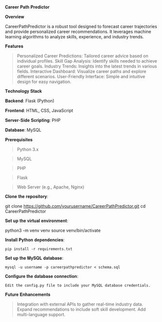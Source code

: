 𝐂𝐚𝐫𝐞𝐞𝐫 𝐏𝐚𝐭𝐡 𝐏𝐫𝐞𝐝𝐢𝐜𝐭𝐨𝐫


𝐎𝐯𝐞𝐫𝐯𝐢𝐞𝐰

  CareerPathPredictor is a robust tool designed to forecast career trajectories and provide personalized career recommendations. It leverages machine learning algorithms to analyze skills, experience, and industry trends.

𝐅𝐞𝐚𝐭𝐮𝐫𝐞𝐬

  > Personalized Career Predictions: Tailored career advice based on individual profiles.
  > Skill Gap Analysis: Identify skills needed to achieve career goals.
  > Industry Trends: Insights into the latest trends in various fields.
  > Interactive Dashboard: Visualize career paths and explore different scenarios.
  > User-Friendly Interface: Simple and intuitive design for easy navigation.

𝐓𝐞𝐜𝐡𝐧𝐨𝐥𝐨𝐠𝐲 𝐒𝐭𝐚𝐜𝐤

  𝐁𝐚𝐜𝐤𝐞𝐧𝐝: Flask (Python)
  
  𝐅𝐫𝐨𝐧𝐭𝐞𝐧𝐝: HTML, CSS, JavaScript
  
  𝐒𝐞𝐫𝐯𝐞𝐫-𝐒𝐢𝐝𝐞 𝐒𝐜𝐫𝐢𝐩𝐭𝐢𝐧𝐠: PHP
  
  𝐃𝐚𝐭𝐚𝐛𝐚𝐬𝐞: MySQL
  
𝐏𝐫𝐞𝐫𝐞𝐪𝐮𝐢𝐬𝐢𝐭𝐞𝐬
  
  > Python 3.x
  
  > MySQL
  
  > PHP
  
  > Flask
  
  > Web Server (e.g., Apache, Nginx)

𝐂𝐥𝐨𝐧𝐞 𝐭𝐡𝐞 𝐫𝐞𝐩𝐨𝐬𝐢𝐭𝐨𝐫𝐲:

  git clone https://github.com/yourusername/CareerPathPredictor.git
  cd CareerPathPredictor

𝐒𝐞𝐭 𝐮𝐩 𝐭𝐡𝐞 𝐯𝐢𝐫𝐭𝐮𝐚𝐥 𝐞𝐧𝐯𝐢𝐫𝐨𝐧𝐦𝐞𝐧𝐭:

  python3 -m venv venv
  source venv/bin/activate

𝐈𝐧𝐬𝐭𝐚𝐥𝐥 𝐏𝐲𝐭𝐡𝐨𝐧 𝐝𝐞𝐩𝐞𝐧𝐝𝐞𝐧𝐜𝐢𝐞𝐬:

    pip install -r requirements.txt

𝐒𝐞𝐭 𝐮𝐩 𝐭𝐡𝐞 𝐌𝐲𝐒𝐐𝐋 𝐝𝐚𝐭𝐚𝐛𝐚𝐬𝐞:

    mysql -u username -p careerpathpredictor < schema.sql

𝐂𝐨𝐧𝐟𝐢𝐠𝐮𝐫𝐞 𝐭𝐡𝐞 𝐝𝐚𝐭𝐚𝐛𝐚𝐬𝐞 𝐜𝐨𝐧𝐧𝐞𝐜𝐭𝐢𝐨𝐧:

    Edit the config.py file to include your MySQL database credentials.

𝐅𝐮𝐭𝐮𝐫𝐞 𝐄𝐧𝐡𝐚𝐧𝐜𝐞𝐦𝐞𝐧𝐭𝐬


  > Integration with external APIs to gather real-time industry data.
  > Expand recommendations to include soft skill development.
  > Add multi-language support.


